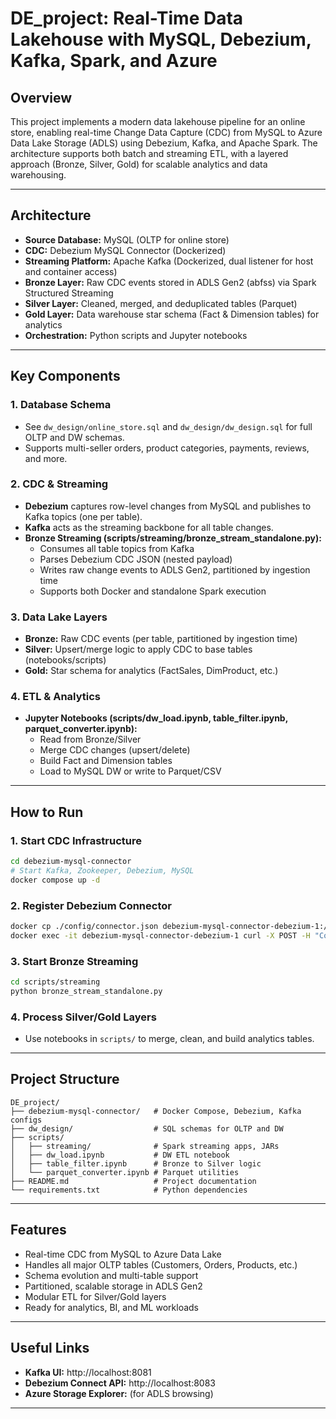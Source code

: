 # DE_project: Real-Time Data Lakehouse with MySQL, Debezium, Kafka, Spark, and Azure

## Overview
This project implements a modern data lakehouse pipeline for an online store, enabling real-time Change Data Capture (CDC) from MySQL to Azure Data Lake Storage (ADLS) using Debezium, Kafka, and Apache Spark. The architecture supports both batch and streaming ETL, with a layered approach (Bronze, Silver, Gold) for scalable analytics and data warehousing.

---

## Architecture
- **Source Database:** MySQL (OLTP for online store)
- **CDC:** Debezium MySQL Connector (Dockerized)
- **Streaming Platform:** Apache Kafka (Dockerized, dual listener for host and container access)
- **Bronze Layer:** Raw CDC events stored in ADLS Gen2 (abfss) via Spark Structured Streaming
- **Silver Layer:** Cleaned, merged, and deduplicated tables (Parquet)
- **Gold Layer:** Data warehouse star schema (Fact & Dimension tables) for analytics
- **Orchestration:** Python scripts and Jupyter notebooks

---

## Key Components

### 1. Database Schema
- See `dw_design/online_store.sql` and `dw_design/dw_design.sql` for full OLTP and DW schemas.
- Supports multi-seller orders, product categories, payments, reviews, and more.

### 2. CDC & Streaming
- **Debezium** captures row-level changes from MySQL and publishes to Kafka topics (one per table).
- **Kafka** acts as the streaming backbone for all table changes.
- **Bronze Streaming (scripts/streaming/bronze_stream_standalone.py):**
  - Consumes all table topics from Kafka
  - Parses Debezium CDC JSON (nested payload)
  - Writes raw change events to ADLS Gen2, partitioned by ingestion time
  - Supports both Docker and standalone Spark execution

### 3. Data Lake Layers
- **Bronze:** Raw CDC events (per table, partitioned by ingestion time)
- **Silver:** Upsert/merge logic to apply CDC to base tables (notebooks/scripts)
- **Gold:** Star schema for analytics (FactSales, DimProduct, etc.)

### 4. ETL & Analytics
- **Jupyter Notebooks (scripts/dw_load.ipynb, table_filter.ipynb, parquet_converter.ipynb):**
  - Read from Bronze/Silver
  - Merge CDC changes (upsert/delete)
  - Build Fact and Dimension tables
  - Load to MySQL DW or write to Parquet/CSV

---

## How to Run

### 1. Start CDC Infrastructure
```bash
cd debezium-mysql-connector
# Start Kafka, Zookeeper, Debezium, MySQL
docker compose up -d
```

### 2. Register Debezium Connector
```bash
docker cp ./config/connector.json debezium-mysql-connector-debezium-1:/connector.json
docker exec -it debezium-mysql-connector-debezium-1 curl -X POST -H "Content-Type: application/json" --data @/connector.json http://localhost:8083/connectors
```

### 3. Start Bronze Streaming
```bash
cd scripts/streaming
python bronze_stream_standalone.py
```

### 4. Process Silver/Gold Layers
- Use notebooks in `scripts/` to merge, clean, and build analytics tables.

---

## Project Structure
```
DE_project/
├── debezium-mysql-connector/   # Docker Compose, Debezium, Kafka configs
├── dw_design/                  # SQL schemas for OLTP and DW
├── scripts/
│   ├── streaming/              # Spark streaming apps, JARs
│   ├── dw_load.ipynb           # DW ETL notebook
│   ├── table_filter.ipynb      # Bronze to Silver logic
│   └── parquet_converter.ipynb # Parquet utilities
├── README.md                   # Project documentation
└── requirements.txt            # Python dependencies
```

---

## Features
- Real-time CDC from MySQL to Azure Data Lake
- Handles all major OLTP tables (Customers, Orders, Products, etc.)
- Schema evolution and multi-table support
- Partitioned, scalable storage in ADLS Gen2
- Modular ETL for Silver/Gold layers
- Ready for analytics, BI, and ML workloads

---

## Useful Links
- **Kafka UI:** http://localhost:8081
- **Debezium Connect API:** http://localhost:8083
- **Azure Storage Explorer:** (for ADLS browsing)

---
